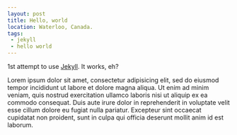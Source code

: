 ```yaml
---
layout: post
title: Hello, world
location: Waterloo, Canada.
tags:
 - jekyll
 - hello world
---
```


1st attempt to use [Jekyll](https://github.com/mojombo/jekyll). It works, eh?

Lorem ipsum dolor sit amet, consectetur adipisicing elit, sed do eiusmod tempor incididunt ut labore et dolore magna aliqua. Ut enim ad minim veniam, quis nostrud exercitation ullamco laboris nisi ut aliquip ex ea commodo consequat. Duis aute irure dolor in reprehenderit in voluptate velit esse cillum dolore eu fugiat nulla pariatur. Excepteur sint occaecat cupidatat non proident, sunt in culpa qui officia deserunt mollit anim id est laborum.
